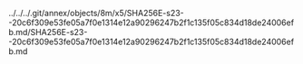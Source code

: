 ../../../.git/annex/objects/8m/x5/SHA256E-s23--20c6f309e53fe05a7f0e1314e12a90296247b2f1c135f05c834d18de24006efb.md/SHA256E-s23--20c6f309e53fe05a7f0e1314e12a90296247b2f1c135f05c834d18de24006efb.md
